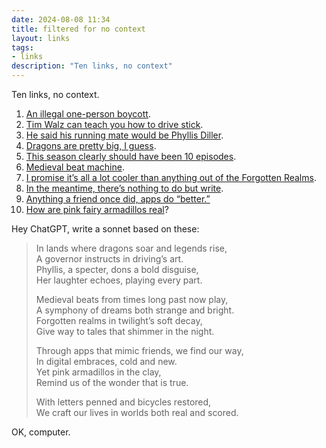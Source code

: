 ```yaml
---
date: 2024-08-08 11:34 
title: filtered for no context
layout: links
tags: 
- links
description: "Ten links, no context"
---
```


Ten links, no context.

1. [An illegal one-person boycott](https://www.mcsweeneys.net/articles/x-sends-a-cease-and-desist-letter-to-a-former-user). 
2. [Tim Walz can teach you how to drive stick](https://timwalzfixedyourbicycle.com/).
3. [He said his running mate would be Phyllis Diller](https://www.futilitycloset.com/2024/08/08/the-champ/).
4. [Dragons are pretty big, I guess](https://flowingdata.com/2024/08/08/scale-of-dragons-from-house-of-the-dragon/).
5. [This season clearly should have been 10 episodes](https://spyglass.org/house-of-the-dragon-season-2-finale-hbo/).
6. [Medieval beat machine](https://teenage.engineering/products/ep-1320).
7. [I promise it’s all a lot cooler than anything out of the Forgotten Realms](https://www.thepsmiths.com/p/briefly-noted-non-fiction-that-could).
8. [In the meantime, there’s nothing to do but write](https://www.theparisreview.org/blog/2024/08/07/four-letters-from-simone-to-andre-weil/).
9. [Anything a friend once did, apps do “better.”](https://embedded.substack.com/p/friend-ai-tech-loneliness)
10. [How are pink fairy armadillos real](https://walknotes.com/2024/08/03/29-july-2-august-2024/)?

Hey ChatGPT, write a sonnet based on these:

> In lands where dragons soar and legends rise,<br />
> A governor instructs in driving’s art.<br />
> Phyllis, a specter, dons a bold disguise,<br />
> Her laughter echoes, playing every part.
> 
> Medieval beats from times long past now play,<br />
> A symphony of dreams both strange and bright.<br />
> Forgotten realms in twilight’s soft decay,<br />
> Give way to tales that shimmer in the night.
> 
> Through apps that mimic friends, we find our way,<br />
> In digital embraces, cold and new.<br />
> Yet pink armadillos in the clay,<br />
> Remind us of the wonder that is true.
> 
> With letters penned and bicycles restored,<br />
> We craft our lives in worlds both real and scored.

OK, computer.
